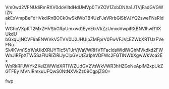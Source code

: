 Vm0wd2VFNUdiRmRXV0doVlltdHdUMVp0TVZOV1ZsbDNXa1JTVjFadGVGWlZN
akExVmpBeFdHVkdiRnBOCk0wSklWbTB4UzFJeVRrbGlSbVJYQ2sweFNsRldi
WGhoVXpKT2MxZHVSbGRpUmxwd1EyeEtkVkZzUmxoVwpiRXBNVlhwR1lXUkdU
bGxqUjNCVFlraENWVkV5TVV0U2JHUlpZMFprV0FwVFJVcEZWbXRTUzFVeFNu
Sk4KVm1Sb1VsUldXRlJYTlc5V1JrVjVaVWRHVTFacldsWldiWGhMVkdkd2FW
WnJiRFpXTW5SaFlURlZlRlJyClpGVUtZa1phVDFWc2FGTlNWbXgwWkVoa2Ex
WnRkRFJWYkZKelZWWldXRTlWZUdGV2VsWkVWR3hHZGxNeApiM2xpUkZGTFEy
MVNlRmxuUFQwS0NtNXVkZz09CgpjZG0=

fwp